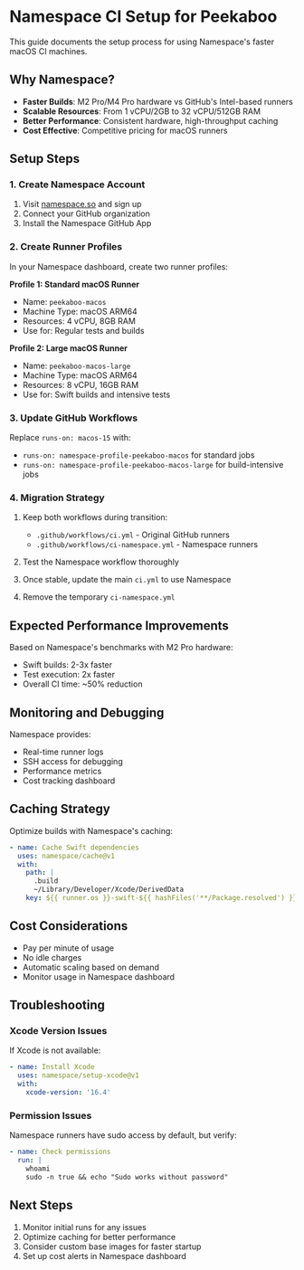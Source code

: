 # Namespace CI Setup for Peekaboo

This guide documents the setup process for using Namespace's faster macOS CI machines.

## Why Namespace?

- **Faster Builds**: M2 Pro/M4 Pro hardware vs GitHub's Intel-based runners
- **Scalable Resources**: From 1 vCPU/2GB to 32 vCPU/512GB RAM
- **Better Performance**: Consistent hardware, high-throughput caching
- **Cost Effective**: Competitive pricing for macOS runners

## Setup Steps

### 1. Create Namespace Account

1. Visit [namespace.so](https://namespace.so) and sign up
2. Connect your GitHub organization
3. Install the Namespace GitHub App

### 2. Create Runner Profiles

In your Namespace dashboard, create two runner profiles:

**Profile 1: Standard macOS Runner**
- Name: `peekaboo-macos`
- Machine Type: macOS ARM64
- Resources: 4 vCPU, 8GB RAM
- Use for: Regular tests and builds

**Profile 2: Large macOS Runner**
- Name: `peekaboo-macos-large`
- Machine Type: macOS ARM64
- Resources: 8 vCPU, 16GB RAM
- Use for: Swift builds and intensive tests

### 3. Update GitHub Workflows

Replace `runs-on: macos-15` with:
- `runs-on: namespace-profile-peekaboo-macos` for standard jobs
- `runs-on: namespace-profile-peekaboo-macos-large` for build-intensive jobs

### 4. Migration Strategy

1. Keep both workflows during transition:
   - `.github/workflows/ci.yml` - Original GitHub runners
   - `.github/workflows/ci-namespace.yml` - Namespace runners

2. Test the Namespace workflow thoroughly
3. Once stable, update the main `ci.yml` to use Namespace
4. Remove the temporary `ci-namespace.yml`

## Expected Performance Improvements

Based on Namespace's benchmarks with M2 Pro hardware:
- Swift builds: 2-3x faster
- Test execution: 2x faster
- Overall CI time: ~50% reduction

## Monitoring and Debugging

Namespace provides:
- Real-time runner logs
- SSH access for debugging
- Performance metrics
- Cost tracking dashboard

## Caching Strategy

Optimize builds with Namespace's caching:

```yaml
- name: Cache Swift dependencies
  uses: namespace/cache@v1
  with:
    path: |
      .build
      ~/Library/Developer/Xcode/DerivedData
    key: ${{ runner.os }}-swift-${{ hashFiles('**/Package.resolved') }}
```

## Cost Considerations

- Pay per minute of usage
- No idle charges
- Automatic scaling based on demand
- Monitor usage in Namespace dashboard

## Troubleshooting

### Xcode Version Issues
If Xcode is not available:
```yaml
- name: Install Xcode
  uses: namespace/setup-xcode@v1
  with:
    xcode-version: '16.4'
```

### Permission Issues
Namespace runners have sudo access by default, but verify:
```yaml
- name: Check permissions
  run: |
    whoami
    sudo -n true && echo "Sudo works without password"
```

## Next Steps

1. Monitor initial runs for any issues
2. Optimize caching for better performance
3. Consider custom base images for faster startup
4. Set up cost alerts in Namespace dashboard